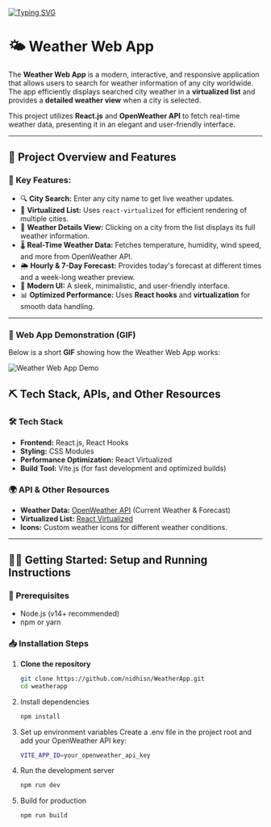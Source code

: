 [![Typing SVG](https://readme-typing-svg.demolab.com?font=Fira+Code&weight=500&size=40&pause=1000&color=395990&width=435&height=70&lines=Drizzle;Weather+App)](https://git.io/typing-svg)

# 🌤 Weather Web App
The **Weather Web App** is a modern, interactive, and responsive application that allows users to search for weather information of any city worldwide. The app efficiently displays searched city weather in a **virtualized list** and provides a **detailed weather view** when a city is selected.

This project utilizes **React.js** and **OpenWeather API** to fetch real-time weather data, presenting it in an elegant and user-friendly interface.

---

## 📝 Project Overview and Features

### 🌟 Key Features:
- 🔍 **City Search:** Enter any city name to get live weather updates.
- 📜 **Virtualized List:** Uses `react-virtualized` for efficient rendering of multiple cities.
- 📌 **Weather Details View:** Clicking on a city from the list displays its full weather information.
- 🌡️ **Real-Time Weather Data:** Fetches temperature, humidity, wind speed, and more from OpenWeather API.
- 🌦️ **Hourly & 7-Day Forecast:** Provides today's forecast at different times and a week-long weather preview.
- 🎨 **Modern UI:** A sleek, minimalistic, and user-friendly interface.
- 📊 **Optimized Performance:** Uses **React hooks** and **virtualization** for smooth data handling.

---

### 🎥 Web App Demonstration (GIF)
Below is a short **GIF** showing how the Weather Web App works:

![Weather Web App Demo](./assets/weather-app-demo.gif)
## ⛏️ Tech Stack, APIs, and Other Resources

### **🛠 Tech Stack**
- **Frontend:** React.js, React Hooks
- **Styling:** CSS Modules
- **Performance Optimization:** React Virtualized
- **Build Tool:** Vite.js (for fast development and optimized builds)

### **🌍 API & Other Resources**
- **Weather Data:** [OpenWeather API](https://openweathermap.org/api) (Current Weather & Forecast)
- **Virtualized List:** [React Virtualized](https://github.com/bvaughn/react-virtualized)
- **Icons:** Custom weather icons for different weather conditions.

---

## 🧑‍💻 Getting Started: Setup and Running Instructions

### **🔧 Prerequisites**
- Node.js (v14+ recommended)
- npm or yarn

### **📥 Installation Steps**
1. **Clone the repository**  
   ```sh
   git clone https://github.com/nidhisn/WeatherApp.git
   cd weatherapp
   
2. Install dependencies
   ```sh
   npm install
   
3. Set up environment variables
   Create a .env file in the project root and add your OpenWeather API key:
   ```sh
   VITE_APP_ID=your_openweather_api_key

4. Run the development server
   ```sh
   npm run dev

5. Build for production
   ```sh
   npm run build




   


